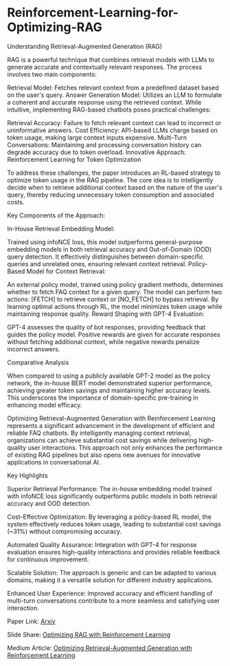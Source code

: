 # Reinforcement-Learning-for-Optimizing-RAG

Understanding Retrieval-Augmented Generation (RAG)

RAG is a powerful technique that combines retrieval models with LLMs to generate accurate and contextually relevant responses. The process involves two main components:

Retrieval Model: Fetches relevant context from a predefined dataset based on the user's query.
Answer Generation Model: Utilizes an LLM to formulate a coherent and accurate response using the retrieved context.
While intuitive, implementing RAG-based chatbots poses practical challenges:

Retrieval Accuracy: Failure to fetch relevant context can lead to incorrect or uninformative answers.
Cost Efficiency: API-based LLMs charge based on token usage, making large context inputs expensive.
Multi-Turn Conversations: Maintaining and processing conversation history can degrade accuracy due to token overload.
Innovative Approach: Reinforcement Learning for Token Optimization

To address these challenges, the paper introduces an RL-based strategy to optimize token usage in the RAG pipeline. The core idea is to intelligently decide when to retrieve additional context based on the nature of the user's query, thereby reducing unnecessary token consumption and associated costs.

Key Components of the Approach:

In-House Retrieval Embedding Model:

Trained using infoNCE loss, this model outperforms general-purpose embedding models in both retrieval accuracy and Out-of-Domain (OOD) query detection.
It effectively distinguishes between domain-specific queries and unrelated ones, ensuring relevant context retrieval.
Policy-Based Model for Context Retrieval:

An external policy model, trained using policy gradient methods, determines whether to fetch FAQ context for a given query.
The model can perform two actions: [FETCH] to retrieve context or [NO_FETCH] to bypass retrieval.
By learning optimal actions through RL, the model minimizes token usage while maintaining response quality.
Reward Shaping with GPT-4 Evaluation:

GPT-4 assesses the quality of bot responses, providing feedback that guides the policy model.
Positive rewards are given for accurate responses without fetching additional context, while negative rewards penalize incorrect answers.


Comparative Analysis

When compared to using a publicly available GPT-2 model as the policy network, the in-house BERT model demonstrated superior performance, achieving greater token savings and maintaining higher accuracy levels. This underscores the importance of domain-specific pre-training in enhancing model efficacy.

Optimizing Retrieval-Augmented Generation with Reinforcement Learning represents a significant advancement in the development of efficient and reliable FAQ chatbots. By intelligently managing context retrieval, organizations can achieve substantial cost savings while delivering high-quality user interactions. This approach not only enhances the performance of existing RAG pipelines but also opens new avenues for innovative applications in conversational AI.


Key Highlights

Superior Retrieval Performance: The in-house embedding model trained with infoNCE loss significantly outperforms public models in both retrieval accuracy and OOD detection.

Cost-Effective Optimization: By leveraging a policy-based RL model, the system effectively reduces token usage, leading to substantial cost savings (~31%) without compromising accuracy.

Automated Quality Assurance: Integration with GPT-4 for response evaluation ensures high-quality interactions and provides reliable feedback for continuous improvement.

Scalable Solution: The approach is generic and can be adapted to various domains, making it a versatile solution for different industry applications.

Enhanced User Experience: Improved accuracy and efficient handling of multi-turn conversations contribute to a more seamless and satisfying user interaction.


Paper Link: [Arxiv](https://arxiv.org/abs/2401.06800)

Slide Share: [Optimizing RAG with Reinforcement Learning](https://www.slideshare.net/slideshow/retrieval-augmented-generation-using-reinforcement-learning-pptx/273848228)

Medium Article: [Optimizing Retrieval-Augmented Generation with Reinforcement Learning](https://medium.com/@hvr2026/optimizing-retrieval-augmented-generation-with-reinforcement-learning-fc33a11f9ed2)



